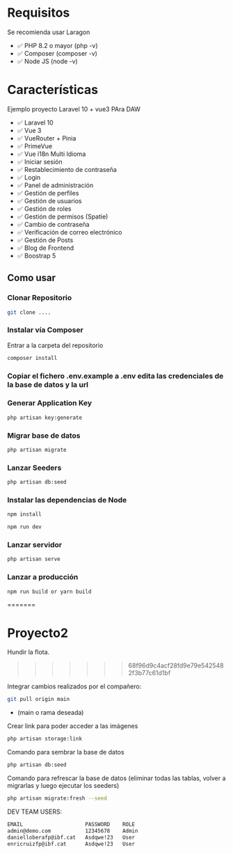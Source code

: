 # Requisitos

Se recomienda usar Laragon

-   ✅ PHP 8.2 o mayor (php -v)
-   ✅ Composer (composer -v)
-   ✅ Node JS (node -v)

# Características

Ejemplo proyecto Laravel 10 + vue3 PAra DAW

-   ✅ Laravel 10
-   ✅ Vue 3
-   ✅ VueRouter + Pinia
-   ✅ PrimeVue
-   ✅ Vue i18n Multi Idioma
-   ✅ Iniciar sesión
-   ✅ Restablecimiento de contraseña
-   ✅ Login
-   ✅ Panel de administración
-   ✅ Gestión de perfiles
-   ✅ Gestión de usuarios
-   ✅ Gestión de roles
-   ✅ Gestión de permisos (Spatie)
-   ✅ Cambio de contraseña
-   ✅ Verificación de correo electrónico
-   ✅ Gestión de Posts
-   ✅ Blog de Frontend
-   ✅ Boostrap 5

## Como usar

### Clonar Repositorio

```bash
git clone ....
```

### Instalar vía Composer

Entrar a la carpeta del repositorio

```bash
composer install
```

### Copiar el fichero .env.example a .env edita las credenciales de la base de datos y la url

### Generar Application Key

```bash
php artisan key:generate
```

### Migrar base de datos

```bash
php artisan migrate
```

### Lanzar Seeders

```bash
php artisan db:seed
```

### Instalar las dependencias de Node

```bash
npm install

npm run dev
```

### Lanzar servidor

```bash
php artisan serve
```

### Lanzar a producción

```bash
npm run build or yarn build
```

=======

# Proyecto2

Hundir la flota.

> > > > > > > 68f96d9c4acf28fd9e79e5425482f3b77c61d1bf

Integrar cambios realizados por el compañero:

```bash
git pull origin main
```

-   (main o rama deseada)

Crear link para poder acceder a las imágenes

```bash
php artisan storage:link
```

Comando para sembrar la base de datos

```bash
php artisan db:seed
```

Comando para refrescar la base de datos (eliminar todas las tablas, volver a migrarlas y luego ejecutar los seeders)

```bash
php artisan migrate:fresh --seed

```
DEV TEAM USERS:
```bash
EMAIL                    PASSWORD    ROLE
admin@demo.com           12345678    Admin
danielloberafp@ibf.cat   Asdqwe!23   User
enricruizfp@ibf.cat      Asdqwe!23   User
```
